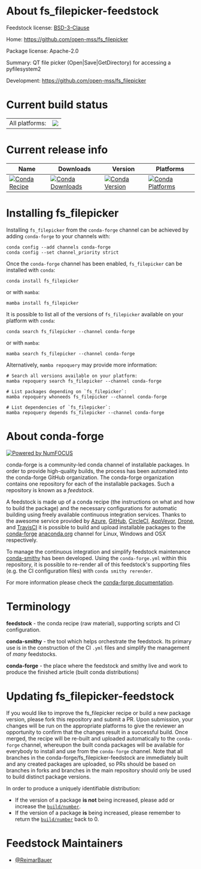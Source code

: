 About fs_filepicker-feedstock
=============================

Feedstock license: [BSD-3-Clause](https://github.com/conda-forge/fs_filepicker-feedstock/blob/main/LICENSE.txt)

Home: https://github.com/open-mss/fs_filepicker

Package license: Apache-2.0

Summary: QT file picker (Open|Save|GetDirectory) for accessing a pyfilesystem2

Development: https://github.com/open-mss/fs_filepicker

Current build status
====================


<table><tr><td>All platforms:</td>
    <td>
      <a href="https://dev.azure.com/conda-forge/feedstock-builds/_build/latest?definitionId=3887&branchName=main">
        <img src="https://dev.azure.com/conda-forge/feedstock-builds/_apis/build/status/fs_filepicker-feedstock?branchName=main">
      </a>
    </td>
  </tr>
</table>

Current release info
====================

| Name | Downloads | Version | Platforms |
| --- | --- | --- | --- |
| [![Conda Recipe](https://img.shields.io/badge/recipe-fs_filepicker-green.svg)](https://anaconda.org/conda-forge/fs_filepicker) | [![Conda Downloads](https://img.shields.io/conda/dn/conda-forge/fs_filepicker.svg)](https://anaconda.org/conda-forge/fs_filepicker) | [![Conda Version](https://img.shields.io/conda/vn/conda-forge/fs_filepicker.svg)](https://anaconda.org/conda-forge/fs_filepicker) | [![Conda Platforms](https://img.shields.io/conda/pn/conda-forge/fs_filepicker.svg)](https://anaconda.org/conda-forge/fs_filepicker) |

Installing fs_filepicker
========================

Installing `fs_filepicker` from the `conda-forge` channel can be achieved by adding `conda-forge` to your channels with:

```
conda config --add channels conda-forge
conda config --set channel_priority strict
```

Once the `conda-forge` channel has been enabled, `fs_filepicker` can be installed with `conda`:

```
conda install fs_filepicker
```

or with `mamba`:

```
mamba install fs_filepicker
```

It is possible to list all of the versions of `fs_filepicker` available on your platform with `conda`:

```
conda search fs_filepicker --channel conda-forge
```

or with `mamba`:

```
mamba search fs_filepicker --channel conda-forge
```

Alternatively, `mamba repoquery` may provide more information:

```
# Search all versions available on your platform:
mamba repoquery search fs_filepicker --channel conda-forge

# List packages depending on `fs_filepicker`:
mamba repoquery whoneeds fs_filepicker --channel conda-forge

# List dependencies of `fs_filepicker`:
mamba repoquery depends fs_filepicker --channel conda-forge
```


About conda-forge
=================

[![Powered by
NumFOCUS](https://img.shields.io/badge/powered%20by-NumFOCUS-orange.svg?style=flat&colorA=E1523D&colorB=007D8A)](https://numfocus.org)

conda-forge is a community-led conda channel of installable packages.
In order to provide high-quality builds, the process has been automated into the
conda-forge GitHub organization. The conda-forge organization contains one repository
for each of the installable packages. Such a repository is known as a *feedstock*.

A feedstock is made up of a conda recipe (the instructions on what and how to build
the package) and the necessary configurations for automatic building using freely
available continuous integration services. Thanks to the awesome service provided by
[Azure](https://azure.microsoft.com/en-us/services/devops/), [GitHub](https://github.com/),
[CircleCI](https://circleci.com/), [AppVeyor](https://www.appveyor.com/),
[Drone](https://cloud.drone.io/welcome), and [TravisCI](https://travis-ci.com/)
it is possible to build and upload installable packages to the
[conda-forge](https://anaconda.org/conda-forge) [anaconda.org](https://anaconda.org/)
channel for Linux, Windows and OSX respectively.

To manage the continuous integration and simplify feedstock maintenance
[conda-smithy](https://github.com/conda-forge/conda-smithy) has been developed.
Using the ``conda-forge.yml`` within this repository, it is possible to re-render all of
this feedstock's supporting files (e.g. the CI configuration files) with ``conda smithy rerender``.

For more information please check the [conda-forge documentation](https://conda-forge.org/docs/).

Terminology
===========

**feedstock** - the conda recipe (raw material), supporting scripts and CI configuration.

**conda-smithy** - the tool which helps orchestrate the feedstock.
                   Its primary use is in the construction of the CI ``.yml`` files
                   and simplify the management of *many* feedstocks.

**conda-forge** - the place where the feedstock and smithy live and work to
                  produce the finished article (built conda distributions)


Updating fs_filepicker-feedstock
================================

If you would like to improve the fs_filepicker recipe or build a new
package version, please fork this repository and submit a PR. Upon submission,
your changes will be run on the appropriate platforms to give the reviewer an
opportunity to confirm that the changes result in a successful build. Once
merged, the recipe will be re-built and uploaded automatically to the
`conda-forge` channel, whereupon the built conda packages will be available for
everybody to install and use from the `conda-forge` channel.
Note that all branches in the conda-forge/fs_filepicker-feedstock are
immediately built and any created packages are uploaded, so PRs should be based
on branches in forks and branches in the main repository should only be used to
build distinct package versions.

In order to produce a uniquely identifiable distribution:
 * If the version of a package **is not** being increased, please add or increase
   the [``build/number``](https://docs.conda.io/projects/conda-build/en/latest/resources/define-metadata.html#build-number-and-string).
 * If the version of a package **is** being increased, please remember to return
   the [``build/number``](https://docs.conda.io/projects/conda-build/en/latest/resources/define-metadata.html#build-number-and-string)
   back to 0.

Feedstock Maintainers
=====================

* [@ReimarBauer](https://github.com/ReimarBauer/)

